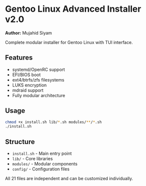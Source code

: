 # Gentoo Linux Advanced Installer v2.0

**Author:** Mujahid Siyam

Complete modular installer for Gentoo Linux with TUI interface.

## Features
- systemd/OpenRC support
- EFI/BIOS boot
- ext4/btrfs/zfs filesystems
- LUKS encryption
- mdraid support
- Fully modular architecture

## Usage
```bash
chmod +x install.sh lib/*.sh modules/**/*.sh
./install.sh
```

## Structure
- `install.sh` - Main entry point
- `lib/` - Core libraries
- `modules/` - Modular components
- `config/` - Configuration files

All 21 files are independent and can be customized individually.
